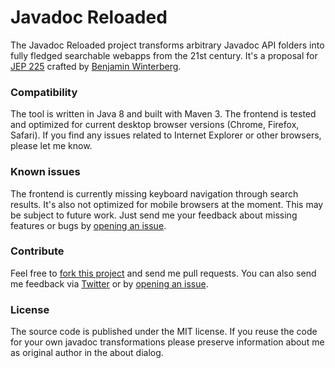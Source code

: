 Javadoc Reloaded
======================

The Javadoc Reloaded project transforms arbitrary Javadoc API folders into fully fledged searchable webapps from the 21st century. It's a proposal for <a href="http://openjdk.java.net/jeps/225">JEP 225</a> crafted by <a href="http://winterbe.com">Benjamin Winterberg</a>.

### Compatibility

The tool is written in Java 8 and built with Maven 3. The frontend is tested and optimized for current desktop browser versions (Chrome, Firefox, Safari). If you find any issues related to Internet Explorer or other browsers, please let me know.

### Known issues

The frontend is currently missing keyboard navigation through search results. It's also not optimized for mobile browsers at the moment. This may be subject to future work. Just send me your feedback about missing features or bugs by <a href="https://github.com/winterbe/javadoc-reloaded/issues">opening an issue</a>.

### Contribute

Feel free to <a href="https://github.com/winterbe/javadoc-reloaded/fork">fork this project</a> and send me pull requests. You can also send me feedback via <a href="https://twitter.com/benontherun">Twitter</a> or by <a href="https://github.com/winterbe/javadoc-reloaded/issues">opening an issue</a>.

### License

The source code is published under the MIT license. If you reuse the code for your own javadoc transformations please preserve information about me as original author in the about dialog.
